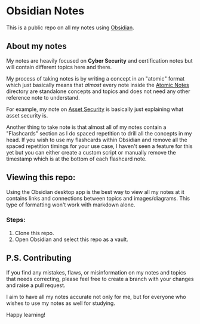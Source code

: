 # Obsidian Notes

This is a public repo on all my notes using [Obsidian](https://obsidian.md/).

## About my notes

My notes are heavily focused on **Cyber Security** and certification notes but will contain different topics here and there.

My process of taking notes is by writing a concept in an "atomic" format which just basically means that _almost_ every note inside the [Atomic Notes](./Atomic%20Notes/) directory are standalone concepts and topics and does not need any other reference note to understand.

For example, my note on [Asset Security](./Atomic%20Notes/Asset%20Security.md) is basically just explaining what asset security is.

Another thing to take note is that almost all of my notes contain a "Flashcards" section as I do spaced repetition to drill all the concepts in my head. If you wish to use my flashcards within Obsidian and remove all the spaced repetition timings for your use case, I haven't seen a feature for this yet but you can either create a custom script or manually remove the timestamp which is at the bottom of each flashcard note.

## Viewing this repo:

Using the Obsidian desktop app is the best way to view all my notes at it contains links and connections between topics and images/diagrams. This type of formatting won't work with markdown alone.

### Steps:

1. Clone this repo.
2. Open Obsidian and select this repo as a vault.

## P.S. Contributing

If you find any mistakes, flaws, or misinformation on my notes and topics that needs correcting, please feel free to create a branch with your changes and raise a pull request.

I aim to have all my notes accurate not only for me, but for everyone who wishes to use my notes as well for studying.

Happy learning!
